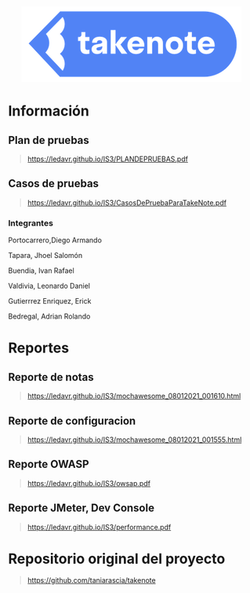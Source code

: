 <p align="center">
  <img src="./assets/logo.png">
</p>



# Información
## Plan de pruebas
> https://ledavr.github.io/IS3/PLANDEPRUEBAS.pdf

## Casos de pruebas
> https://ledavr.github.io/IS3/CasosDePruebaParaTakeNote.pdf

### Integrantes
Portocarrero,Diego Armando

Tapara, Jhoel Salomón

Buendia, Ivan Rafael

Valdivia, Leonardo Daniel

Gutierrrez Enriquez, Erick 

Bedregal, Adrian Rolando


# Reportes
## Reporte de notas
> https://ledavr.github.io/IS3/mochawesome_08012021_001610.html

## Reporte de configuracion
> https://ledavr.github.io/IS3/mochawesome_08012021_001555.html

## Reporte OWASP
> https://ledavr.github.io/IS3/owsap.pdf

## Reporte JMeter, Dev Console
> https://ledavr.github.io/IS3/performance.pdf

# Repositorio original del proyecto
> https://github.com/taniarascia/takenote
